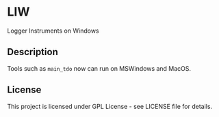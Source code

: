 # LIW

Logger Instruments on Windows 

## Description

Tools such as ``main_tdo`` now can run on MSWindows and MacOS.

## License

This project is licensed under GPL License - see LICENSE file for details.
